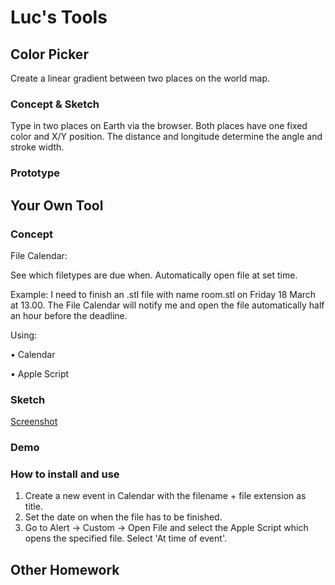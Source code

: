 # Luc's Tools

## Color Picker

Create a linear gradient between two places on the world map. 

### Concept & Sketch

Type in two places on Earth via the browser. Both places have one fixed color and X/Y position. The distance and longitude determine the angle and stroke width.

### Prototype

## Your Own Tool

### Concept

File Calendar:

See which filetypes are due when. Automatically open file at set time.

Example: I need to finish an .stl file with name room.stl on Friday 18 March at 13.00. The File Calendar will notify me and open the file automatically half an hour before the deadline.

Using:

• Calendar

• Apple Script

### Sketch

[Screenshot](http://i.imgur.com/L8EiWYh.png)

### Demo

### How to install and use

1. Create a new event in Calendar with the filename + file extension as title. 
2. Set the date on when the file has to be finished. 
3. Go to Alert -> Custom -> Open File and select the Apple Script which opens the specified file. Select 'At time of event'.

## Other Homework


